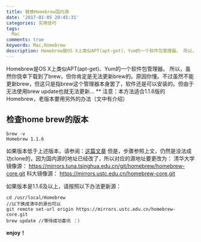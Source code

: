 ```yaml
---
title: 替换Homebrew国内源
date: '2017-01-05 20:45:31'
categories: 实用技巧
tags:
  Mac
comments: true
keywords: Mac,Homebrew
description: Homebrew是OS X上类似APT(apt-get)、Yum的一个软件包管理器。 所以，虽然你侥幸下载到了brew，但你肯定是无法更新brew的。替换Homebrew国内镜像源，加速Homebrew更新。
---
```

Homebrew是OS X上类似APT(apt-get)、Yum的一个软件包管理器。 所以，虽然你侥幸下载到了brew，但你肯定是无法更新brew的。原因你懂。不过虽然不能更新brew，但这只是指brew这个管理器本身罢了，软件还是可以安装的。但由于无法使用brew update也就无法更新...
** 注意：本方法适合1.1.6版的Homebrew，老版本要用另外的办法（文中有介绍）
<!-- more -->
## 检查home brew的版本
```
brew -v
Homebrew 1.1.6
```
如果版本低于上述版本，请参阅：[这篇文章](https://yq.aliyun.com/articles/5055?do=login)
但是，步骤参照上文，仍然是没法成功clone的，因为国内源的地址已经改了，所以对应的源地址要更改为：
清华大学镜像源：
https://mirrors.tuna.tsinghua.edu.cn/git/homebrew/homebrew-core.git
科大镜像源：
https://mirrors.ustc.edu.cn/homebrew-core.git

如果版本是1.1.6及以上，请按照以下办法更新源：
```
cd /usr/local/Homebrew
//以下换成清华的源也可以
git remote set-url origin https://mirrors.ustc.edu.cn/homebrew-core.git
brew update //等待成功喜讯 ：）
```

**enjoy！**
